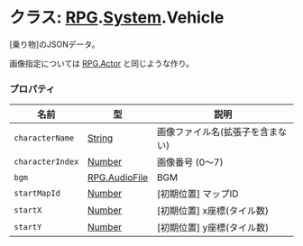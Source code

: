 # クラス: [RPG](RPG.md).[System](RPG.System.md).Vehicle
[乗り物]のJSONデータ。

画像指定については [RPG.Actor](RPG.Actor.md) と同じような作り。


### プロパティ

| 名前 | 型 | 説明 |
| --- | --- | --- |
| `characterName` | [String](String.md) | 画像ファイル名(拡張子を含まない) |
| `characterIndex` | [Number](Number.md) | 画像番号 (0〜7) |
| `bgm` | [RPG.AudioFile](RPG.AudioFile.md) | BGM |
| `startMapId` | [Number](Number.md) | [初期位置] マップID |
| `startX` | [Number](Number.md) | [初期位置] x座標(タイル数) |
| `startY` | [Number](Number.md) |  [初期位置] y座標(タイル数) |
